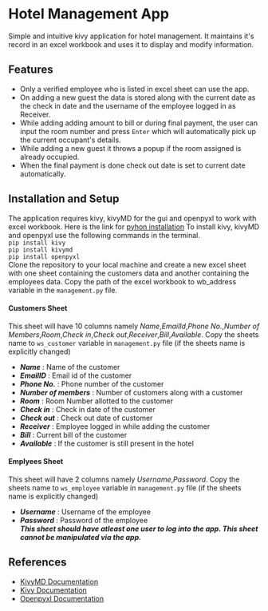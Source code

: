 # Hotel Management App
Simple and intuitive kivy application for hotel management. It maintains it's record in an excel workbook and uses it to display and modify information.
## Features
* Only a verified employee who is listed in excel sheet can use the app.
* On adding a new guest the data is stored along with the current date as the check in date and the username of the employee logged in as Receiver.
* While adding adding amount to bill or during final payment, the user can input the room number and press `Enter` which will automatically pick up the current occupant's details.
* While adding a new guest it throws a popup if the room assigned is already occupied.
* When the final payment is done check out date is set to current date automatically.
## Installation and Setup
The application requires kivy, kivyMD for the gui and openpyxl to work with excel workbook. Here is the link for [pyhon installation](https://www.python.org/downloads/)
To install kivy, kivyMD and openpyxl use the following commands in the terminal.<br>
`pip install kivy`<br>
`pip install kivymd`<br>
`pip install openpyxl`<br>
Clone the repository to your local machine and create a new excel sheet with one sheet containing the customers data and another containing the employees data.
Copy the path of the excel workbook to wb_address variable in the `management.py` file.
#### Customers Sheet
This sheet will have 10 columns namely *Name*,*EmailId*,*Phone No.*,*Number of Members*,*Room*,*Check in*,*Check out*,*Receiver*,*Bill*,*Available*.
Copy the sheets name to `ws_customer` variable in `management.py` file (if the sheets name is explicitly changed)
* ***Name*** : Name of the customer
* ***EmailID*** : Email id of the customer
* ***Phone No.*** : Phone number of the customer
* ***Number of members*** : Number of customers along with a customer
* ***Room*** : Room Number allotted to the customer
* ***Check in*** : Check in date of the customer
* ***Check out*** : Check out date of customer
* ***Receiver*** : Employee logged in while adding the customer
* ***Bill*** : Current bill of the customer
* ***Available*** : If the customer is still present in the hotel
#### Emplyees Sheet
This sheet will have 2 columns namely *Username*,*Password*.
Copy the sheets name to `ws_employee` variable in `management.py` file (if the sheets name is explicitly changed)
* ***Username*** : Username of the employee
* ***Password*** : Password of the employee<br>
***This sheet should have atleast one user to log into the app. This sheet cannot be manipulated via the app.***
## References
* [KivyMD Documentation](https://kivymd.readthedocs.io/en/latest/)
* [Kivy Documentation](https://kivy.org/doc/stable/)
* [Openpyxl Documentation](https://openpyxl.readthedocs.io/en/stable/)
